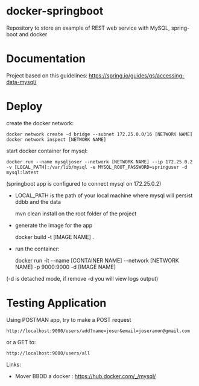 # docker-springboot
Repository to store an example of REST web service with MySQL, spring-boot and docker

# Documentation
Project based on this guidelines: https://spring.io/guides/gs/accessing-data-mysql/

# Deploy

create the docker network:

    docker network create -d bridge --subnet 172.25.0.0/16 [NETWORK NAME] 
    docker network inspect [NETWORK NAME] 

start docker container for mysql:

    docker run --name mysqljoser --network [NETWORK NAME] --ip 172.25.0.2 -v [LOCAL_PATH]:/var/lib/mysql -e MYSQL_ROOT_PASSWORD=springuser -d mysql:latest

(springboot app is configured to connect mysql on 172.25.0.2)

- LOCAL_PATH is the path of your local machine where mysql will persist ddbb and the data

    mvn clean install on the root folder of the project

- generate the image for the app

    docker build -t [IMAGE NAME] . 

- run the container:

    docker run -it --name [CONTAINER NAME] --network [NETWORK NAME] -p 9000:9000 -d [IMAGE NAME]

(-d is detached mode, if remove -d you will view logs output)


# Testing Application

Using POSTMAN app, try to make a POST request 

    http://localhost:9000/users/add?name=joser&email=joseramon@gmail.com

or a GET to:

    http://localhost:9000/users/all


Links: 
- Mover BBDD a docker : https://hub.docker.com/_/mysql/
